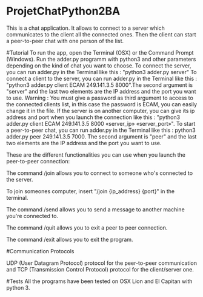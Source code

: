 # ProjetChatPython2BA
This is a chat application. It allows to connect to a server which communicates to the client all the connected ones. Then the client can start a peer-to-peer chat with one person of the list.

#Tutorial
To run the app, open the Terminal (OSX) or the Command Prompt (Windows). Run the adder.py programm with python3 and other parameters depending on the kind of chat you want to choose.
To connect the server, you can run adder.py in the Terminal like this : "python3 adder.py server"
To connect a client to the server, you can run adder.py in the Terminal like this : "python3 adder.py client ECAM 249.141.3.5 8000".The second argument is "server" and the last two elements are the IP address and the port you want to use.
Warning : You must give a password as third argument to access to the connected clients list, in this case the password is ECAM, you can easily change it in the file. If the server is on another computer, you can give its ip address and port when you launch the connection like this : "python3 adder.py client ECAM 249.141.3.5 8000 «server_ip» «server_port»".
To start a peer-to-peer chat, you can run adder.py in the Terminal like this : python3 adder.py peer 249.141.3.5 7000. The second argument is "peer" and the last two elements are the IP address and the port you want to use.

These are the different functionalities you can use when you launch the peer-to-peer connection:

The command /join allows you to connect to someone who's connected to the server. 

To join someones computer, insert "/join {ip_address} {port}" in the terminal.

The command /send allows you to send a message to another machine you're connected to.

The command /quit allows you to exit a peer to peer connection.

The command /exit allows you to exit the program.

#Communication Protocols

UDP (User Datagram Protocol) protocol for the peer-to-peer communication and TCP (Transmission Control Protocol) protocol for the client/server one.

#Tests
All the programs have been tested on OSX Lion and El Capitan with python 3.
